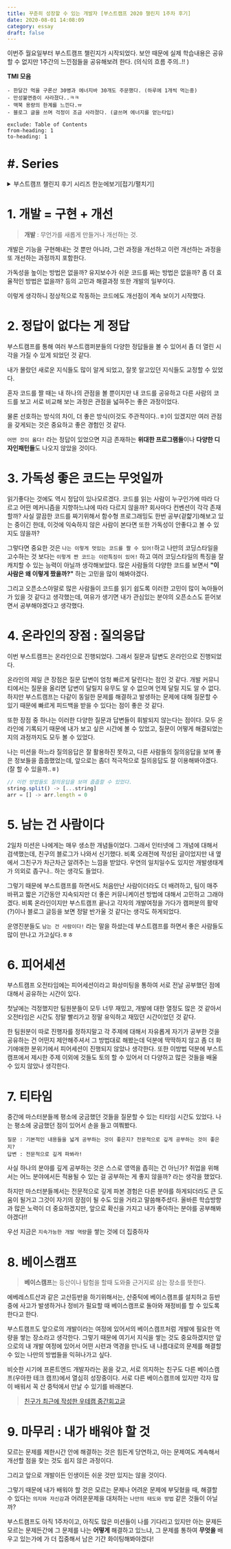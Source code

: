 ```yaml
---
title: 꾸준히 성장할 수 있는 개발자 [부스트캠프 2020 챌린지 1주차 후기]
date: 2020-08-01 14:08:09
category: essay
draft: false
---
```


이번주 월요일부터 부스트캠프 챌린지가 시작되었다. 보안 때문에 실제 학습내용은 공유할 수 없지만 1주간의 느낀점들을 공유해보려 한다. (의식의 흐름 주의..!!
)

**TMI 모음**

```
- 한달간 먹을 구론산 30병과 에너지바 30개도 주문했다. (하루에 1개씩 먹는중)
- 만성불면증이 사라졌다..ㅋㅋ
- 맥북 용량의 한계를 느낀다.ㅠ
- 블로그 글을 쓰며 걱정이 조금 사라졌다. (글쓰며 에너지를 얻는타입)
```

```toc
exclude: Table of Contents
from-heading: 1
to-heading: 1
```

# \#. Series

<details>
<summary>부스트캠프 챌린지 후기 시리즈 한눈에보기[접기/펼치기]</summary>
<div markdown="1">

- [1. 꾸준히 성장할 수 있는 개발자 [부스트캠프 2020 챌린지 1주차 후기]](https://taeny.dev/essay/boostcamp-challenge-1/)

- [2. 적극적이지만 말랑말랑한 개발자 [부스트캠프 2020 챌린지 2주차 후기]](https://taeny.dev/essay/boostcamp-challenge-2/)

</div>
</details>

# 1. 개발 = 구현 + 개선

> **개발** : 무언가를 새롭게 만들거나 개선하는 것.

개발은 기능을 구현해내는 것 뿐만 아니라, 그런 과정을 개선하고 이런 개선하는 과정을 또 개선하는 과정까지 포함한다.

가독성을 높이는 방법은 없을까? 유지보수가 쉬운 코드를 짜는 방법은 없을까? 좀 더 효율적인 방법은 없을까? 등의 고민과 해결과정 또한 개발의 일부이다.

이렇게 생각하니 정상적으로 작동하는 코드에도 개선점이 계속 보이기 시작했다.

# 2. 정답이 없다는 게 정답

부스트캠프를 통해 여러 부스트캠퍼분들의 다양한 정답들을 볼 수 있어서 좀 더 열린 시각을 가질 수 있게 되었던 것 같다.

내가 몰랐던 새로운 지식들도 많이 알게 되었고, 잘못 알고있던 지식들도 교정할 수 있었다.

혼자 코드를 짤 때는 내 하나의 관점을 볼 뿐이지만 내 코드를 공유하고 다른 사람의 코드를 보고 서로 비교해 보는 과정은 관점을 넓혀주는 좋은 과정이었다.

물론 선호하는 방식의 차이, 더 좋은 방식(이것도 주관적이다..ㅎ)이 있겠지만 여러 관점을 갖게되는 것은 중요하고 좋은 경험인 것 같다.

`어떤 것이 옳다!` 라는 정답이 있었으면 지금 존재하는 **위대한 프로그램들**이나 **다양한 디자인패턴들**도 나오지 않았을 것이다.

# 3. 가독성 좋은 코드는 무엇일까

읽기좋다는 것에도 역시 정답이 있나모르겠다. 코드를 읽는 사람이 누구인가에 따라 다르고 어떤 메커니즘을 지향하느냐에 따라 다르지 않을까? 회사마다 컨벤션이 각각 존재할까? 사실 깔끔한 코드를 짜기위해서 함수형 프로그래밍도 한번 공부(겉햝기)해보고 있는 중이긴 한데, 이것에 익숙하지 않은 사람이 본다면 또한 가독성이 안좋다고 볼 수 있지도 않을까?

그렇다면 중요한 것은 `나는 이렇게 멋있는 코드를 짤 수 있어!`하고 나만의 코딩스타일을 고수하는 것 보다는 `이렇게 짠 코드는 이런특징이 있어!` 하고 여러 코딩스타일의 특징을 잘 캐치할 수 있는 능력이 아닐까 생각해보았다. 많은 사람들의 다양한 코드를 보면서 **"이 사람은 왜 이렇게 짰을까?"** 하는 고민을 많이 해봐야겠다.

그리고 오픈소스야말로 많은 사람들이 코드를 읽기 쉽도록 이러한 고민이 많이 녹아들어가 있을 것 같다고 생각했는데, 여유가 생기면 내가 관심있는 분야의 오픈소스도 뜯어보면서 공부해야겠다고 생각했다.

# 4. 온라인의 장점 : 질의응답

이번 부스트캠프는 온라인으로 진행되었다. 그래서 질문과 답변도 온라인으로 진행되었다.

온라인의 제일 큰 장점은 질문 답변이 엄청 빠르게 달린다는 점인 것 같다. 개발 커뮤니티에서는 질문을 올리면 답변이 달릴지 유무도 알 수 없으며 언제 달릴 지도 알 수 없다. 하지만 부스트캠프는 다같이 동일한 문제를 해결하고 발생하는 문제에 대해 질문할 수 있기 때문에 빠르게 피드백을 받을 수 있다는 점이 좋은 것 같다.

또한 장점 중 하나는 이러한 다양한 질문과 답변들이 휘발되지 않는다는 점이다. 모두 온라인에 기록되기 때문에 내가 보고 싶은 시간에 볼 수 있었고, 질문이 어떻게 해결되었는지의 과정까지도 모두 볼 수 있었다.

나는 미션을 하느라 질의응답은 잘 활용하진 못하고, 다른 사람들의 질의응답을 보며 좋은 정보들을 줍줍했었는데, 앞으로는 좀더 적극적으로 질의응답도 잘 이용해봐야겠다. (잘 할 수 있을까..ㅎ)

```js
// 이런 방법들도 질의응답을 보며 줍줍할 수 있었다.
string.split() -> [...string]
arr = [] -> arr.length = 0
```

# 5. 남는 건 사람이다

2일차 미션은 나에게는 매우 생소한 개념들이었다. 그래서 인터넷에 그 개념에 대해서 검색했는데, 친구의 블로그가 나와서 신기했다. 비록 오래전에 작성된 글이었지만 내 옆에서 그친구가 차근차근 알려주는 느낌을 받았다. 우연의 일치일수도 있지만 개발생태계가 의외로 좁구나.. 하는 생각도 들었다.

그렇기 때문에 부스트캠프를 하면서도 처음만난 사람이더라도 더 배려하고, 팀이 매주 바뀌고 짧은 기간동안 지속되지만 더 좋은 커뮤니케이션 방법에 대해서 고민하고 그래야겠다. 비록 온라인이지만 부스트캠프 끝나고 각자의 개발여정을 가다가 캠퍼분의 활약(?)이나 블로그 글등을 보면 정말 반가울 것 같다는 생각도 하게되었다.

운영진분들도 `남는 건 사람이다!` 라는 말을 하셨는데 부스트캠프를 하면서 좋은 사람들도 많이 만나고 가고싶다.ㅎㅎ

# 6. 피어세션

부스트캠프 오전타임에는 피어세션이라고 화상미팅을 통하여 서로 전날 공부했던 점에 대해서 공유하는 시간이 있다.

첫날에는 걱정했지만 팀원분들이 모두 너무 재밌고, 개발에 대한 열정도 많은 것 같아서 오전타임은 시간도 정말 빨리가고 정말 유익하고 재밌던 시간이었던 것 같다.

한 팀원분이 따로 진행자를 정하지말고 각 주제에 대해서 자유롭게 자기가 공부한 것을 공유하는 건 어떤지 제안해주셔서 그 방법대로 해봤는데 덕분에 딱딱하지 않고 좀 더 화기애애한 분위기에서 피어세션이 진행되지 않았나 생각한다. 또한 이방법 덕분에 부스트캠프에서 제시한 주제 이외에 것들도 토의 할 수 있어서 더 다양하고 많은 것들을 배울 수 있지 않았나 생각한다.

# 7. 티타임

중간에 마스터분들께 평소에 궁금했던 것들을 질문할 수 있는 티타임 시간도 있었다. 나는 평소에 궁금했던 점이 있어서 손을 들고 여쭤봤다.

```
질문 : 기본적인 내용들을 넓게 공부하는 것이 좋은지? 전문적으로 깊게 공부하는 것이 좋은지?
답변 : 전문적으로 깊게 파봐라!
```

사실 하나의 분야를 깊게 공부하는 것은 스스로 영역을 좁히는 건 아닌가? 취업을 위해서는 어느 분야에서든 적용될 수 있는 걸 공부하는 게 좋지 않을까? 라는 생각을 했었다.

하지만 마스터분들께서는 전문적으로 깊게 파본 경험은 다른 분야를 하게되더라도 큰 도움이 될거고 그것이 자기의 장점이 될 수도 있을 거라고 말씀해주셨다. 올바른 학습방향과 많은 노력이 더 중요하겠지만, 앞으로 확신을 가지고 내가 좋아하는 분야를 공부해봐야겠다!!

우선 지금은 `지속가능한 개발 역량`을 쌓는 것에 더 집중하자

# 8. 베이스캠프

> **베이스캠프**는 등산이나 탐험을 할때 도와줄 근거지로 삼는 장소를 뜻한다.

에베레스트산과 같은 고산등반을 하기위해서는, 산중턱에 베이스캠프를 설치하고 등반 중에 사고가 발생하거나 정비가 필요할 때 베이스캠프로 돌아와 재정비를 할 수 있도록 한다고 한다.

부스트캠프도 앞으로의 개발이라는 여정에 있어서의 베이스캠프처럼 개발에 필요한 역량을 쌓는 장소라고 생각한다. 그렇기 때문에 여기서 지식을 쌓는 것도 중요하겠지만 앞으로의 내 개발 여정에 있어서 어떤 시련과 역경을 만나도 내 나름대로의 문제를 해결할 수 있는 나만의 방법들을 익혀나가고 싶다.

비슷한 시기에 프론트엔드 개발자라는 꿈을 갖고, 서로 의지하는 친구도 다른 베이스캠프(우아한 테크 캠프)에서 열심히 성장중이다. 서로 다른 베이스캠프에 있지만 각자 많이 배워서 꼭 산 중턱에서 만날 수 있기를 바래본다.

> [친구가 최근에 작성한 우테캠 중간회고글](https://younho9.dev/am-i-real-developer)

# 9. 마무리 : 내가 배워야 할 것

모르는 문제를 제한시간 안에 해결하는 것은 힘든게 당연하고, 아는 문제여도 계속해서 개선할 점을 찾는 것도 쉽지 않은 과정이다.

그리고 앞으로 개발이든 인생이든 쉬운 것만 있지는 않을 것이다.

그렇기 때문에 내가 배워야 할 것은 모르는 문제나 어려운 문제에 부딪혔을 때, 해결할 수 있다는 `의지와 자신감`과 어려운문제을 대처하는 `나만의 태도와 방법` 같은 것들이 아닐까?

부스트캠프도 아직 1주차이고, 아직도 많은 미션들이 나를 기다리고 있지만 아는 문제든 모르는 문제든간에 그 문제를 나는 **어떻게** 해결하고 있느냐, 그 문제를 통하여 **무엇을** 배우고 있는가에 가 더 집중해서 남은 기간 화이팅해봐야겠다!
